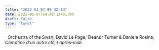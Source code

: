 ```yaml
---
title: "2022 01 07 09 42 13"
date: 2022-01-07T09:42:13+01:00
draft: false
type: "tweet"
---
```

<a href="" class="iconfont icon-music" title="rss"></a> &nbsp; Orchestra of the Swan, David Le Page, Eleanor Turner & Daniele Rosina, *Comptine d'un autre été, l'après-midi*.
